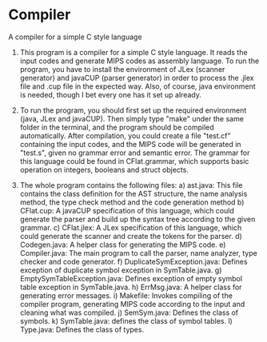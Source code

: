 # Compiler
A compiler for a simple C style language

1. This program is a compiler for a simple C style language. It reads the input codes and generate MIPS codes as assembly language. To run the program, you have to install the environment of JLex (scanner generator) and javaCUP (parser generator) in order to process the .jlex file and .cup file in the expected way. Also, of course, java environment is needed, though I bet every one has it set up already. 

2. To run the program, you should first set up the required environment (java, JLex and javaCUP). Then simply type "make" under the same folder in the terminal, and the program should be compiled automatically. After compilation, you could create a file "test.cf" containing the input codes, and the MIPS code will be generated in "test.s", given no grammar error and semantic error. The grammar for this language could be found in CFlat.grammar, which supports basic operation on integers, booleans and struct objects.

3. The whole program contains the following files:
  a) ast.java: This file contains the class definition for the AST structure, the name analysis method, the type 		              check method and the code generation method
  b) CFlat.cup: A javaCUP specification of this language, which could generate the parser and build up the syntax tree according to the given grammar.
  c) CFlat.jlex: A JLex specification of this language, which could generate the scanner and create the tokens for the parser.
  d) Codegen.java: A helper class for generating the MIPS code.
  e) Compiler.java: The main program to call the parser, name analyzer, type checker and code generator.
  f) DuplicateSymException.java: Defines exception of duplicate symbol exception in SymTable.java.
  g) EmptySymTableException.java: Defines exception of empty symbol table exception in SymTable.java.
  h) ErrMsg.java: A helper class for generating error messages.
  i) Makefile: Invokes compiling of the compiler program, generating MIPS code according to the input and cleaning what was compiled.
  j) SemSym.java: Defines the class of symbols.
  k) SymTable.java: defines the class of symbol tables.
  l) Type.java: Defines the class of types.
